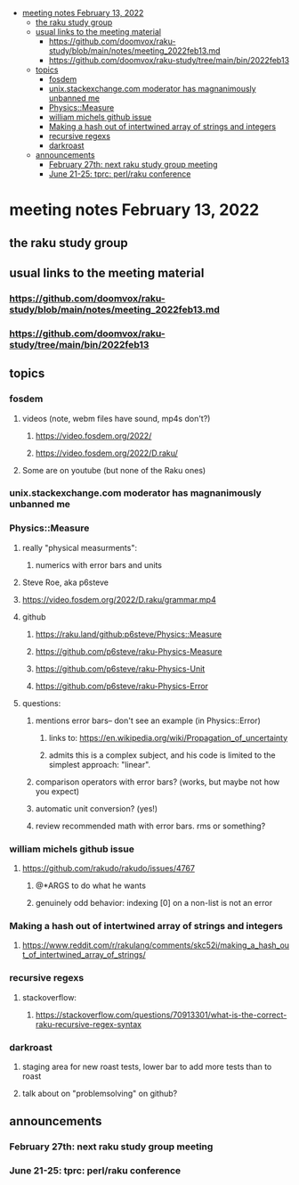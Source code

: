 - [meeting notes February 13, 2022](#orgabf702f)
  - [the raku study group](#org00e3b0f)
  - [usual links to the meeting material](#org7dc385e)
    - [<https://github.com/doomvox/raku-study/blob/main/notes/meeting_2022feb13.md>](#org2dbbd98)
    - [<https://github.com/doomvox/raku-study/tree/main/bin/2022feb13>](#org844b34b)
  - [topics](#orgf1d62a5)
    - [fosdem](#orga06c78b)
    - [unix.stackexchange.com moderator has magnanimously unbanned me](#org60b3591)
    - [Physics::Measure](#org1a2500e)
    - [william michels github issue](#orgc97735d)
    - [Making a hash out of intertwined array of strings and integers](#org5b714f8)
    - [recursive regexs](#orgdc93d24)
    - [darkroast](#org747aa45)
  - [announcements](#org527cf53)
    - [February 27th: next raku study group meeting](#orgc4d9682)
    - [June 21-25: tprc: perl/raku conference](#org974b156)


<a id="orgabf702f"></a>

# meeting notes February 13, 2022


<a id="org00e3b0f"></a>

## the raku study group


<a id="org7dc385e"></a>

## usual links to the meeting material


<a id="org2dbbd98"></a>

### <https://github.com/doomvox/raku-study/blob/main/notes/meeting_2022feb13.md>


<a id="org844b34b"></a>

### <https://github.com/doomvox/raku-study/tree/main/bin/2022feb13>


<a id="orgf1d62a5"></a>

## topics


<a id="orga06c78b"></a>

### fosdem

1.  videos (note, webm files have sound, mp4s don't?)

    1.  <https://video.fosdem.org/2022/>
    
    2.  <https://video.fosdem.org/2022/D.raku/>

2.  Some are on youtube (but none of the Raku ones)


<a id="org60b3591"></a>

### unix.stackexchange.com moderator has magnanimously unbanned me


<a id="org1a2500e"></a>

### Physics::Measure

1.  really "physical measurments":

    1.  numerics with error bars and units

2.  Steve Roe, aka p6steve

3.  <https://video.fosdem.org/2022/D.raku/grammar.mp4>

4.  github

    1.  <https://raku.land/github:p6steve/Physics::Measure>
    
    2.  <https://github.com/p6steve/raku-Physics-Measure>
    
    3.  <https://github.com/p6steve/raku-Physics-Unit>
    
    4.  <https://github.com/p6steve/raku-Physics-Error>

5.  questions:

    1.  mentions error bars&#x2013; don't see an example (in Physics::Error)
    
        1.  links to: <https://en.wikipedia.org/wiki/Propagation_of_uncertainty>
        
        2.  admits this is a complex subject, and his code is limited to the simplest approach: "linear".
    
    2.  comparison operators with error bars?  (works, but maybe not how you expect)
    
    3.  automatic unit conversion?  (yes!)
    
    4.  review recommended math with error bars.  rms or something?


<a id="orgc97735d"></a>

### william michels github issue

1.  <https://github.com/rakudo/rakudo/issues/4767>

    1.  @\*ARGS to do what he wants
    
    2.  genuinely odd behavior: indexing [0] on a non-list is not an error


<a id="org5b714f8"></a>

### Making a hash out of intertwined array of strings and integers

1.  <https://www.reddit.com/r/rakulang/comments/skc52i/making_a_hash_out_of_intertwined_array_of_strings/>


<a id="orgdc93d24"></a>

### recursive regexs

1.  stackoverflow:

    1.  <https://stackoverflow.com/questions/70913301/what-is-the-correct-raku-recursive-regex-syntax>


<a id="org747aa45"></a>

### darkroast

1.  staging area for new roast tests, lower bar to add more tests than to roast

2.  talk about on "problemsolving" on github?


<a id="org527cf53"></a>

## announcements


<a id="orgc4d9682"></a>

### February 27th: next raku study group meeting


<a id="org974b156"></a>

### June 21-25: tprc: perl/raku conference
